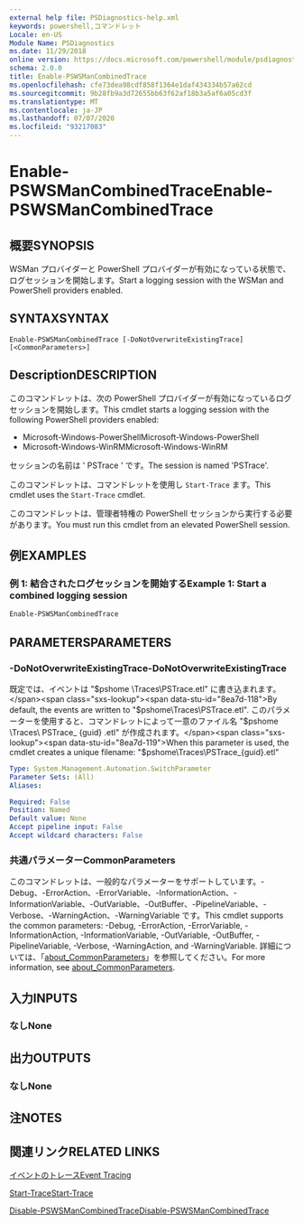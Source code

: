 ```yaml
---
external help file: PSDiagnostics-help.xml
keywords: powershell,コマンドレット
Locale: en-US
Module Name: PSDiagnostics
ms.date: 11/29/2018
online version: https://docs.microsoft.com/powershell/module/psdiagnostics/enable-pswsmancombinedtrace?view=powershell-6&WT.mc_id=ps-gethelp
schema: 2.0.0
title: Enable-PSWSManCombinedTrace
ms.openlocfilehash: cfe73dea98cdf858f1364e1daf434334b57a62cd
ms.sourcegitcommit: 9b28fb9a3d72655bb63f62af18b3a5af6a05cd3f
ms.translationtype: MT
ms.contentlocale: ja-JP
ms.lasthandoff: 07/07/2020
ms.locfileid: "93217083"
---
```

# <span data-ttu-id="8ea7d-103">Enable-PSWSManCombinedTrace</span><span class="sxs-lookup"><span data-stu-id="8ea7d-103">Enable-PSWSManCombinedTrace</span></span>

## <span data-ttu-id="8ea7d-104">概要</span><span class="sxs-lookup"><span data-stu-id="8ea7d-104">SYNOPSIS</span></span>
<span data-ttu-id="8ea7d-105">WSMan プロバイダーと PowerShell プロバイダーが有効になっている状態で、ログセッションを開始します。</span><span class="sxs-lookup"><span data-stu-id="8ea7d-105">Start a logging session with the WSMan and PowerShell providers enabled.</span></span>

## <span data-ttu-id="8ea7d-106">SYNTAX</span><span class="sxs-lookup"><span data-stu-id="8ea7d-106">SYNTAX</span></span>

```
Enable-PSWSManCombinedTrace [-DoNotOverwriteExistingTrace] [<CommonParameters>]
```

## <span data-ttu-id="8ea7d-107">Description</span><span class="sxs-lookup"><span data-stu-id="8ea7d-107">DESCRIPTION</span></span>

<span data-ttu-id="8ea7d-108">このコマンドレットは、次の PowerShell プロバイダーが有効になっているログセッションを開始します。</span><span class="sxs-lookup"><span data-stu-id="8ea7d-108">This cmdlet starts a logging session with the following PowerShell providers enabled:</span></span>

- <span data-ttu-id="8ea7d-109">Microsoft-Windows-PowerShell</span><span class="sxs-lookup"><span data-stu-id="8ea7d-109">Microsoft-Windows-PowerShell</span></span>
- <span data-ttu-id="8ea7d-110">Microsoft-Windows-WinRM</span><span class="sxs-lookup"><span data-stu-id="8ea7d-110">Microsoft-Windows-WinRM</span></span>

<span data-ttu-id="8ea7d-111">セッションの名前は ' PSTrace ' です。</span><span class="sxs-lookup"><span data-stu-id="8ea7d-111">The session is named 'PSTrace'.</span></span>

<span data-ttu-id="8ea7d-112">このコマンドレットは、コマンドレットを使用し `Start-Trace` ます。</span><span class="sxs-lookup"><span data-stu-id="8ea7d-112">This cmdlet uses the `Start-Trace` cmdlet.</span></span>

<span data-ttu-id="8ea7d-113">このコマンドレットは、管理者特権の PowerShell セッションから実行する必要があります。</span><span class="sxs-lookup"><span data-stu-id="8ea7d-113">You must run this cmdlet from an elevated PowerShell session.</span></span>

## <span data-ttu-id="8ea7d-114">例</span><span class="sxs-lookup"><span data-stu-id="8ea7d-114">EXAMPLES</span></span>

### <span data-ttu-id="8ea7d-115">例 1: 結合されたログセッションを開始する</span><span class="sxs-lookup"><span data-stu-id="8ea7d-115">Example 1: Start a combined logging session</span></span>

```powershell
Enable-PSWSManCombinedTrace
```

## <span data-ttu-id="8ea7d-116">PARAMETERS</span><span class="sxs-lookup"><span data-stu-id="8ea7d-116">PARAMETERS</span></span>

### <span data-ttu-id="8ea7d-117">-DoNotOverwriteExistingTrace</span><span class="sxs-lookup"><span data-stu-id="8ea7d-117">-DoNotOverwriteExistingTrace</span></span>

<span data-ttu-id="8ea7d-118">既定では、イベントは "$pshome \Traces\PSTrace.etl" に書き込まれます。</span><span class="sxs-lookup"><span data-stu-id="8ea7d-118">By default, the events are written to "$pshome\Traces\PSTrace.etl".</span></span> <span data-ttu-id="8ea7d-119">このパラメーターを使用すると、コマンドレットによって一意のファイル名 "$pshome \Traces\ PSTrace_ {guid} .etl" が作成されます。</span><span class="sxs-lookup"><span data-stu-id="8ea7d-119">When this parameter is used, the cmdlet creates a unique filename: "$pshome\Traces\PSTrace_{guid}.etl"</span></span>

```yaml
Type: System.Management.Automation.SwitchParameter
Parameter Sets: (All)
Aliases:

Required: False
Position: Named
Default value: None
Accept pipeline input: False
Accept wildcard characters: False
```

### <span data-ttu-id="8ea7d-120">共通パラメーター</span><span class="sxs-lookup"><span data-stu-id="8ea7d-120">CommonParameters</span></span>

<span data-ttu-id="8ea7d-121">このコマンドレットは、一般的なパラメーターをサポートしています。-Debug、-ErrorAction、-ErrorVariable、-InformationAction、-InformationVariable、-OutVariable、-OutBuffer、-PipelineVariable、-Verbose、-WarningAction、-WarningVariable です。</span><span class="sxs-lookup"><span data-stu-id="8ea7d-121">This cmdlet supports the common parameters: -Debug, -ErrorAction, -ErrorVariable, -InformationAction, -InformationVariable, -OutVariable, -OutBuffer, -PipelineVariable, -Verbose, -WarningAction, and -WarningVariable.</span></span> <span data-ttu-id="8ea7d-122">詳細については、「[about_CommonParameters](https://go.microsoft.com/fwlink/?LinkID=113216)」を参照してください。</span><span class="sxs-lookup"><span data-stu-id="8ea7d-122">For more information, see [about_CommonParameters](https://go.microsoft.com/fwlink/?LinkID=113216).</span></span>

## <span data-ttu-id="8ea7d-123">入力</span><span class="sxs-lookup"><span data-stu-id="8ea7d-123">INPUTS</span></span>

### <span data-ttu-id="8ea7d-124">なし</span><span class="sxs-lookup"><span data-stu-id="8ea7d-124">None</span></span>

## <span data-ttu-id="8ea7d-125">出力</span><span class="sxs-lookup"><span data-stu-id="8ea7d-125">OUTPUTS</span></span>

### <span data-ttu-id="8ea7d-126">なし</span><span class="sxs-lookup"><span data-stu-id="8ea7d-126">None</span></span>

## <span data-ttu-id="8ea7d-127">注</span><span class="sxs-lookup"><span data-stu-id="8ea7d-127">NOTES</span></span>

## <span data-ttu-id="8ea7d-128">関連リンク</span><span class="sxs-lookup"><span data-stu-id="8ea7d-128">RELATED LINKS</span></span>

[<span data-ttu-id="8ea7d-129">イベントのトレース</span><span class="sxs-lookup"><span data-stu-id="8ea7d-129">Event Tracing</span></span>](/windows/desktop/ETW/event-tracing-portal)

[<span data-ttu-id="8ea7d-130">Start-Trace</span><span class="sxs-lookup"><span data-stu-id="8ea7d-130">Start-Trace</span></span>](start-trace.md)

[<span data-ttu-id="8ea7d-131">Disable-PSWSManCombinedTrace</span><span class="sxs-lookup"><span data-stu-id="8ea7d-131">Disable-PSWSManCombinedTrace</span></span>](Disable-PSWSManCombinedTrace.md)
